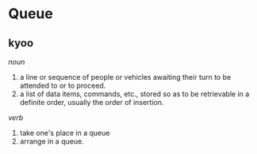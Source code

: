 # Queue

## kyoo

_noun_

1. a line or sequence of people or vehicles awaiting their turn to be attended to or to proceed.
2. a list of data items, commands, etc., stored so as to be retrievable in a definite order, usually the order of insertion.

_verb_

1. take one's place in a queue
2. arrange in a queue.
